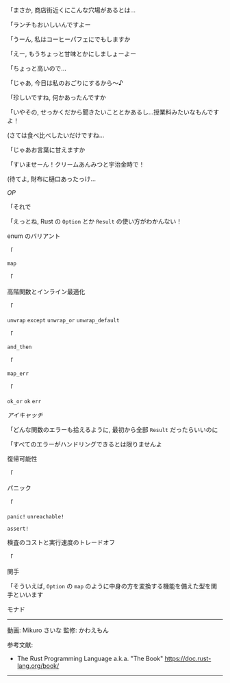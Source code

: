 「まさか, 商店街近くにこんな穴場があるとは…

「ランチもおいしいんですよー

「うーん, 私はコーヒーパフェにでもしますか

「えー, もうちょっと甘味とかにしましょーよー

「ちょっと高いので…

「じゃあ, 今日は私のおごりにするから〜♪

「珍しいですね, 何かあったんですか

「いやその, せっかくだから聞きたいこととかあるし…授業料みたいなもんですよ！

(さては食べ比べしたいだけですね…

「じゃあお言葉に甘えますか

「すいませーん！クリームあんみつと宇治金時で！

(待てよ, 財布に樋口あったっけ…

*OP*

「それで

「えっとね, Rust の `Option` とか `Result` の使い方がわかんない！

enum のバリアント

「

`map`

「

高階関数とインライン最適化

「

`unwrap` `except` `unwrap_or` `unwrap_default`

「

`and_then`

「

`map_err`

「

`ok_or` `ok` `err`

*アイキャッチ*

「どんな関数のエラーも拾えるように, 最初から全部 `Result` だったらいいのに

「すべてのエラーがハンドリングできるとは限りませんよ

復帰可能性

「

パニック

「

`panic!` `unreachable!`


`assert!`

検査のコストと実行速度のトレードオフ

「

関手

「そういえば, `Option` の `map` のように中身の方を変換する機能を備えた型を関手といいます

モナド

---

動画: Mikuro さいな
監修: かわえもん

参考文献:

- The Rust Programming Language a.k.a. "The Book" https://doc.rust-lang.org/book/

---

